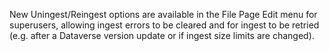New Uningest/Reingest options are available in the File Page Edit menu for superusers, allowing ingest errors to be cleared and for 
ingest to be retried (e.g. after a Dataverse version update or if ingest size limits are changed).
